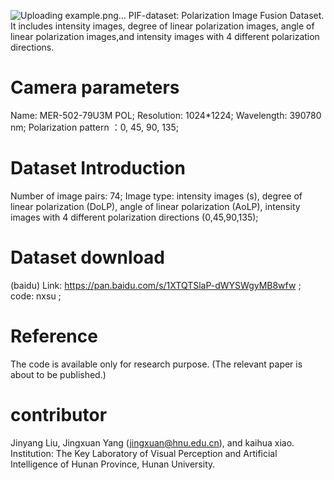 ![Uploading example.png…]()
PIF-dataset: Polarization Image Fusion Dataset. It includes intensity images, degree of linear polarization images, angle of linear polarization images,and intensity images with 4 different polarization directions.

# Camera parameters
Name: MER-502-79U3M POL;
Resolution: 1024*1224;
Wavelength: 390780 nm;
Polarization pattern ：0, 45, 90, 135;

# Dataset Introduction
Number of image pairs: 74;
Image type: intensity images (s), degree of linear polarization (DoLP), angle of linear polarization (AoLP), intensity images with 4 different polarization directions (0,45,90,135);

# Dataset download
(baidu)  Link: https://pan.baidu.com/s/1XTQTSlaP-dWYSWgyMB8wfw  ;
         code: nxsu ;

# Reference
The code is available only for research purpose. (The relevant paper is about to be published.)

# contributor 
Jinyang Liu, Jingxuan Yang (jingxuan@hnu.edu.cn), and kaihua xiao. Institution: The Key Laboratory of Visual Perception and Artificial Intelligence of Hunan Province, Hunan University.
